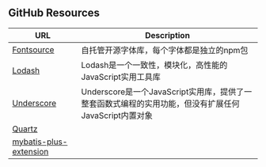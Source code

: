 ## GitHub Resources

| URL   | Description |
| ----- | ----------- |
| [Fontsource](https://github.com/fontsource/fontsource) | 自托管开源字体库，每个字体都是独立的npm包 |
| [Lodash](https://github.com/lodash/lodash) | Lodash是一个一致性，模块化，高性能的JavaScript实用工具库 |
| [Underscore](https://github.com/jashkenas/underscore) | Underscore是一个JavaScript实用库，提供了一整套函数式编程的实用功能，但没有扩展任何JavaScript内置对象 |
| [Quartz](http://www.quartz-scheduler.org/) |  |
| [mybatis-plus-extension](https://gitee.com/baomidou/mybatis-plus/blob/3.0/mybatis-plus-extension/src/main/java/com/baomidou/mybatisplus/extension/service/IService.java) |  |
